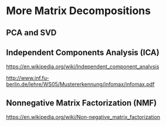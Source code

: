 # More Matrix Decompositions

## PCA and SVD

## Independent Components Analysis (ICA)

https://en.wikipedia.org/wiki/Independent_component_analysis

http://www.inf.fu-berlin.de/lehre/WS05/Mustererkennung/infomax/infomax.pdf

## Nonnegative Matrix Factorization (NMF)

https://en.wikipedia.org/wiki/Non-negative_matrix_factorization
